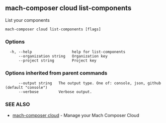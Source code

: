 ## mach-composer cloud list-components

List your components

```
mach-composer cloud list-components [flags]
```

### Options

```
  -h, --help                  help for list-components
      --organization string   Organization key
      --project string        Project key
```

### Options inherited from parent commands

```
      --output string   The output type. One of: console, json, github (default "console")
      --verbose         Verbose output.
```

### SEE ALSO

* [mach-composer cloud](mach-composer_cloud.md)	 - Manage your Mach Composer Cloud

